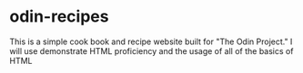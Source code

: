 # odin-recipes
This is a simple cook book and recipe website built for "The Odin Project." I will use demonstrate HTML proficiency and the usage of all of the basics of HTML